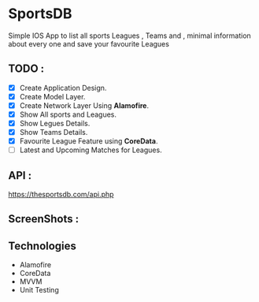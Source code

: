 # SportsDB
Simple IOS App to list all sports Leagues , Teams and , minimal information about every one and save your favourite Leagues

## TODO :
- [X] Create Application Design.
- [X] Create Model Layer.
- [X] Create Network Layer Using **Alamofire**.
- [X] Show All sports and Leagues.
- [X] Show Legues Details.
- [X] Show Teams Details.
- [X] Favourite League Feature using **CoreData**.
- [ ] Latest and Upcoming Matches for Leagues.

## API : 
https://thesportsdb.com/api.php

## ScreenShots :

## Technologies
* Alamofire
* CoreData
* MVVM
* Unit Testing

